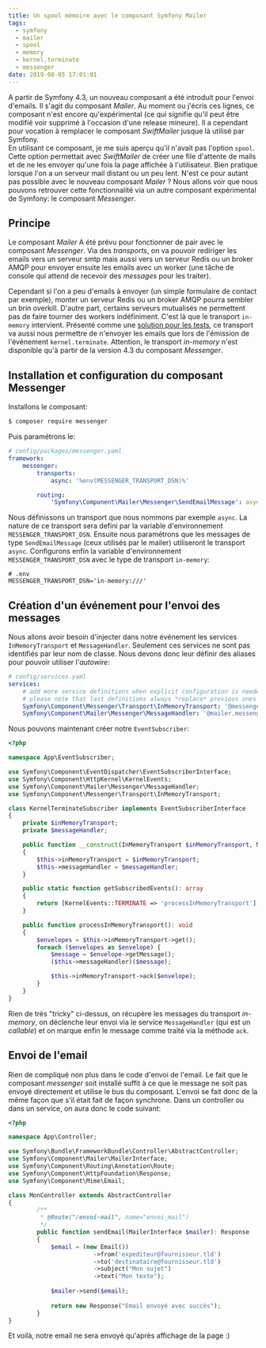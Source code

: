 ```yaml
---
title: Un spool mémoire avec le composant Symfony Mailer
tags:
  - symfony
  - mailer
  - spool
  - memory
  - kernel.terminate
  - messenger
date: 2019-08-05 17:01:01
---
```



A partir de Symfony 4.3, un nouveau composant a été introduit pour l'envoi d'emails. Il s'agit du composant *Mailer*. Au moment ou j'écris ces lignes, ce composant n'est encore qu'expérimental (ce qui signifie qu'il peut être modifié voir supprimé à l'occasion d'une release mineure). Il a cependant pour vocation à remplacer le composant *SwiftMailer* jusque là utilisé par Symfony.  
En utilisant ce composant, je me suis aperçu qu'il n'avait pas l'option `spool`. Cette option permettait avec *SwiftMailer* de créer une file d'attente de mails et de ne les envoyer qu'une fois la page affichée à l'utilisateur. Bien pratique lorsque l'on a un serveur mail distant ou un peu lent. N'est ce pour autant pas possible avec le nouveau composant *Mailer* ?<!-- more --> Nous allons voir que nous pouvons retrouver cette fonctionnalité via un autre composant expérimental de Symfony: le composant *Messenger*.

## Principe
Le composant *Mailer* A été prévu pour fonctionner de pair avec le composant *Messenger*. Via des *transports*, on va pouvoir rediriger les emails vers un serveur smtp mais aussi vers un serveur Redis ou un broker AMQP pour envoyer ensuite les emails avec un worker (une tâche de console qui attend de recevoir des *messages* pour les traiter).

Cependant si l'on a peu d'emails à envoyer (un simple formulaire de contact par exemple), monter un serveur Redis ou un broker AMQP pourra sembler un brin overkill. D'autre part, certains serveurs mutualisés ne permettent pas de faire tourner des workers indéfiniment. C'est là que le transport `in-memory` intervient. Présenté comme une [solution pour les tests](https://symfony.com/doc/current/messenger.html#in-memory-transport), ce transport va aussi nous permettre de n'envoyer les emails que lors de l'émission de l'événement `kernel.terminate`. Attention, le transport *in-memory* n'est disponible qu'à partir de la version 4.3 du composant *Messenger*.

## Installation et configuration du composant Messenger
Installons le composant:
```bash
$ composer require messenger
```
Puis paramétrons le:
```yaml
# config/packages/messenger.yaml
framework:
    messenger:
        transports:
            async: '%env(MESSENGER_TRANSPORT_DSN)%'

        routing:
            'Symfony\Component\Mailer\Messenger\SendEmailMessage': async
```
Nous définissons un transport que nous nommons par exemple `async`. La nature de ce transport sera defini par la variable d'environnement `MESSENGER_TRANSPORT_DSN`. Ensuite nous paramétrons que les messages de type `SendEmailMessage` (ceux utilisés par le mailer) utiliseront le transport `async`. Configurons enfin la variable d'environnement `MESSENGER_TRANSPORT_DSN` avec le type de transport `in-memory`:
```dotenv
# .env
MESSENGER_TRANSPORT_DSN='in-memory:///'
```

## Création d'un événement pour l'envoi des messages
Nous allons avoir besoin d'injecter dans notre événement les services `InMemoryTransport` et `MessageHandler`. Seulement ces services ne sont pas identifiés par leur nom de classe. Nous devons donc leur définir des aliases pour pouvoir utiliser l'*autowire*:
```yaml
# config/services.yaml
services:
    # add more service definitions when explicit configuration is needed
    # please note that last definitions always *replace* previous ones
    Symfony\Component\Messenger\Transport\InMemoryTransport: '@messenger.transport.async'
    Symfony\Component\Mailer\Messenger\MessageHandler: '@mailer.messenger.message_handler'
```
Nous pouvons maintenant créer notre `EventSubscriber`:
```php
<?php

namespace App\EventSubscriber;

use Symfony\Component\EventDispatcher\EventSubscriberInterface;
use Symfony\Component\HttpKernel\KernelEvents;
use Symfony\Component\Mailer\Messenger\MessageHandler;
use Symfony\Component\Messenger\Transport\InMemoryTransport;

class KernelTerminateSubscriber implements EventSubscriberInterface
{
    private $inMemoryTransport;
    private $messageHandler;

    public function __construct(InMemoryTransport $inMemoryTransport, MessageHandler $messageHandler)
    {
        $this->inMemoryTransport = $inMemoryTransport;
        $this->messageHandler = $messageHandler;
    }

    public static function getSubscribedEvents(): array
    {
        return [KernelEvents::TERMINATE => 'processInMemoryTransport'];
    }

    public function processInMemoryTransport(): void
    {
        $envelopes = $this->inMemoryTransport->get();
        foreach ($envelopes as $envelope) {
            $message = $envelope->getMessage();
            ($this->messageHandler)($message);

            $this->inMemoryTransport->ack($envelope);
        }
    }
}
```
Rien de très "tricky" ci-dessus, on récupère les messages du transport *in-memory*, on déclenche leur envoi via le service `MessageHandler` (qui est un *callable*) et on marque enfin le message comme traité via la méthode `ack`.

## Envoi de l'email
Rien de compliqué non plus dans le code d'envoi de l'email. Le fait que le composant *messenger* soit installé suffit à ce que le message ne soit pas envoyé directement et utilise le bus du composant. L'envoi se fait donc de la même façon que s'il était fait de façon synchrone. Dans un controller ou dans un service, on aura donc le code suivant:
```php
<?php

namespace App\Controller;

use Symfony\Bundle\FrameworkBundle\Controller\AbstractController;
use Symfony\Component\Mailer\MailerInterface;
use Symfony\Component\Routing\Annotation\Route;
use Symfony\Component\HttpFoundation\Response;
use Symfony\Component\Mime\Email;

class MonController extends AbstractController
{
        /**
         * @Route("/envoi-mail", name="envoi_mail")
         */
        public function sendEmail(MailerInterface $mailer): Response
        {
            $email = (new Email())
                        ->from('expediteur@fournisseur.tld')
                        ->to('destinataire@fournisseur.tld')
                        ->subject("Mon sujet")
                        ->text("Mon texte");
                
            $mailer->send($email);
            
            return new Response("Email envoyé avec succès");
        }   
}
```
Et voilà, notre email ne sera envoyé qu'après affichage de la page :)